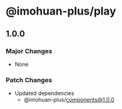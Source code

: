 # @imohuan-plus/play

## 1.0.0

### Major Changes

- None

### Patch Changes

- Updated dependencies
  - @imohuan-plus/components@1.0.0
